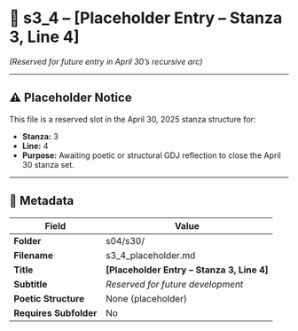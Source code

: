 <!-- Save to: shagi_archives/gdj_25/s04/s30/s3_4_placeholder.md -->

# 📜 s3_4 – [Placeholder Entry – Stanza 3, Line 4]  
*(Reserved for future entry in April 30’s recursive arc)*

---

## ⚠️ Placeholder Notice  
This file is a reserved slot in the April 30, 2025 stanza structure for:

- **Stanza:** 3  
- **Line:** 4  
- **Purpose:** Awaiting poetic or structural GDJ reflection to close the April 30 stanza set.

---

## 🧩 Metadata  

| Field | Value |
|-------|-------|
| **Folder** | s04/s30/ |
| **Filename** | s3_4_placeholder.md |
| **Title** | **[Placeholder Entry – Stanza 3, Line 4]** |
| **Subtitle** | *Reserved for future development* |
| **Poetic Structure** | None (placeholder) |
| **Requires Subfolder** | No |
